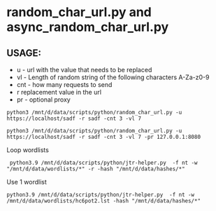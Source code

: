 # random_char_url.py and async_random_char_url.py
## USAGE: 

* u - url with the value that needs to be replaced
* vl - Length of random string of the following characters A-Za-z0-9
* cnt - how many requests to send
* r replacement value in the url
* pr - optional proxy

```
python3 /mnt/d/data/scripts/python/random_char_url.py -u https://localhost/sadf -r sadf -cnt 3 -vl 7

python3 /mnt/d/data/scripts/python/random_char_url.py -u https://localhost/sadf -r sadf -cnt 3 -vl 7 -pr 127.0.0.1:8080
```

Loop wordlists
```
 python3.9 /mnt/d/data/scripts/python/jtr-helper.py  -f nt -w "/mnt/d/data/wordlists/*" -r -hash "/mnt/d/data/hashes/*"
```

Use 1 wordlist
```
python3.9 /mnt/d/data/scripts/python/jtr-helper.py  -f nt -w /mnt/d/data/wordlists/hc6pot2.lst -hash "/mnt/d/data/hashes/*"
```

